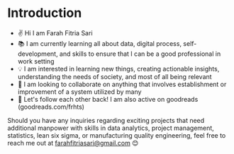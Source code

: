 # Introduction
- ✌️ Hi I am Farah Fitria Sari
- 📚 I am currently learning all about data, digital process, self-development, and skills to ensure that I can be a good professional in work setting
- 💡 I am interested in learning new things, creating actionable insights, understanding the needs of society, and most of all  being relevant
- 🤝 I am looking to collaborate on anything that involves establishment or improvement of a system utilized by many
- 🔗 Let's follow each other back! I am also active on goodreads (goodreads.com/frhts)

Should you have any inquiries regarding exciting projects that need additional manpower with skills in data analytics, project management, statistics, lean six sigma, or manufacturing quality engineering, feel free to reach me out at farahfitriasari@gmail.com 😊
